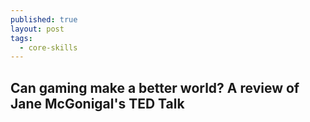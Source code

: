 ```yaml
---
published: true
layout: post
tags:
  - core-skills
---
```

## Can gaming make a better world? A review of Jane McGonigal's TED Talk


